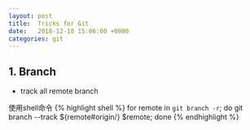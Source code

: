 ```yaml
---
layout: post
title:  Tricks for Git
date:   2018-12-10 15:06:00 +0800
categories: git
---
```


> 


## 1. Branch

+ track all remote branch

使用shell命令
{% highlight shell %}
for remote in `git branch -r`; do git branch --track ${remote#origin/} $remote; done
{% endhighlight %}

